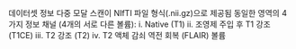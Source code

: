 데이터셋 정보
다중 모달 스캔이 NIfTI 파일 형식(.nii.gz)으로 제공됨
동일한 영역의 4가지 정보 채널 (4개의 서로 다른 볼륨):
i. Native (T1)
ii. 조영제 주입 후 T1 강조 (T1CE)
iii. T2 강조 (T2)
iv. T2 액체 감쇠 역전 회복 (FLAIR) 볼륨
